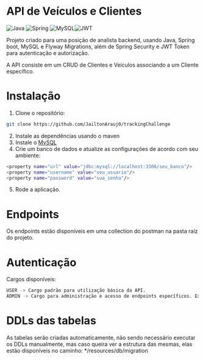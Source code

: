 # API de Veículos e Clientes

![Java](https://img.shields.io/badge/java-%23ED8B00.svg?style=for-the-badge&logo=openjdk&logoColor=white)
![Spring](https://img.shields.io/badge/spring-%236DB33F.svg?style=for-the-badge&logo=spring&logoColor=white)
![MySQL](https://img.shields.io/badge/mysql-4479A1.svg?style=for-the-badge&logo=mysql&logoColor=white)![JWT](https://img.shields.io/badge/JWT-black?style=for-the-badge&logo=JSON%20web%20tokens)

Projeto criado para uma posição de analista backend, usando Java, Spring boot, MySQL e Flyway Migrations, além de Spring Security e JWT Token para autenticação e autorização.

A API consiste em um CRUD de Clientes e Veículos associando a um Cliente específico.

# Instalação

1. Clone o repositório:
```bash
git clone https://github.com/JailtonArauj0/trackingChallenge
```

2. Instale as dependências usando o maven
3. Instale o [MySQL](https://www.mysql.com/)
4. Crie um banco de dados e atualize as configurações de acordo com seu ambiente:
```bash
<property name="url" value="jdbc:mysql://localhost:3306/seu_banco"/>
<property name="username" value="seu_usuario"/>
<property name="password" value="sua_senha"/>
```
5. Rode a aplicação.

# Endpoints

Os endpoints estão disponíveis em uma collection do postman na pasta raíz do projeto.

# Autenticação

Cargos disponíveis:
```bash
USER -> Cargo padrão para utilização básica da API.
ADMIN -> Cargo para administração e acesso de endpoints específicos. Ex.: delete
```

# DDLs das tabelas

As tabelas serão criadas automaticamente, não sendo necessário executar os DDLs manualmente, mas caso queira ver a estrutura das mesmas, elas estão disponíveis no caminho: */resources/db/migration 